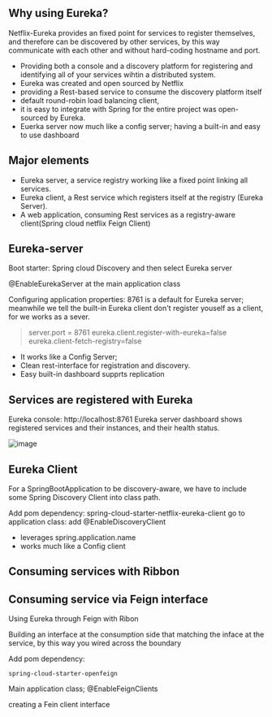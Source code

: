 ## Why using Eureka? 

Netflix-Eureka provides an fixed point for services to register themselves, and therefore can be discovered by other services, by this way communicate with each other and without hard-coding hostname and port. 

* Providing both a console and a discovery platform for registering and identifying all of your services wihtin a distributed system. 
* Eureka was created and open sourced by Netflix
* providing a Rest-based service to consume the discovery platform itself
* default round-robin load balancing client, 
* it is easy to integrate with Spring for the entire project was open-sourced by Eureka.  
* Euerka server now much like a config server; having a built-in and easy to use dashboard

## Major elements

* Eureka server, a service registry working like a fixed point linking all services. 
* Eureka client, a Rest service which registers itself at the registry (Eureka Server). 
* A web application, consuming Rest services as a registry-aware client(Spring cloud netflix Feign Client)

## Eureka-server

Boot starter: Spring cloud Discovery and then select Eureka server

@EnableEurekaServer at the main application class

Configuring application properties:  8761 is a default for Eureka server; meanwhile we tell the built-in Eureka client don't register youself as a client, for we works as a sever.  

>server.port = 8761
>eureka.client.register-with-eureka=false
>eureka.client-fetch-registry=false

* It works like a Config Server; 
* Clean rest-interface for registration and discovery.
* Easy built-in dashboard supprts replication

## Services are registered with Eureka
Eureka console: http://localhost:8761  Eureka server dashboard shows registered services and their instances, and their health status. 

![image](https://user-images.githubusercontent.com/17804600/88575617-75be9800-d044-11ea-890d-862947c8a453.png)


## Eureka Client

For a SpringBootApplication to be discovery-aware, we have to include some Spring Discovery Client into class path.

Add pom dependency: spring-cloud-starter-netflix-eureka-client
go to application class: add @EnableDiscoveryClient

* leverages spring.application.name
* works much like a Config client 


## Consuming services with Ribbon


## Consuming service via Feign interface

Using Eureka through Feign with Ribon 

Building an interface at the consumption side that matching the inface at the service, by this way you wired across the boundary

Add pom dependency: 

````
spring-cloud-starter-openfeign
````

Main application class; @EnableFeignClients

creating a Fein client interface



